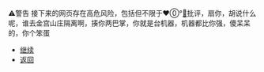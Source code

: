 ⚠️警告
接下来的网页存在高危风险，包括但不限于❤️⓪°<a href="https://cxk233.github.io/#/post/beta/unravel.md">👄</a>批评，扇你，胡说什么呢，谁去金宫山庄隔离啊，揍你两巴掌，你就是台机器，机器都比你强，傻呆呆的，你个笨蛋
* [继续](https://cxk233.github.io/呐喊.mp3)
* [返回](https://cxk233.github.io/噪音2.mp3)
